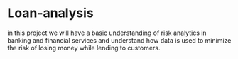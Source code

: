 # Loan-analysis
in this project we will have  a basic understanding of risk analytics in banking and financial services and understand how data is used to minimize the risk of losing money while lending to customers.
